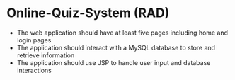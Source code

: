# Online-Quiz-System (RAD)

<ul>
  <li>The web application should have at least five pages including home and login pages</li>
  <li>The application should interact with a MySQL database to store and retrieve information</li>
  <li>The application should use JSP to handle user input and database interactions</li>
</ul>
